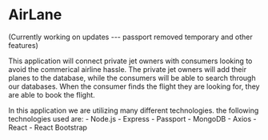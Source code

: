 # AirLane
(Currently working on updates --- passport removed temporary and other features)

This application will connect private jet owners with consumers looking to avoid the commerical airline hassle. The private jet owners will add their planes to the database, while the consumers will be able to search through our databases. When the consumer finds the flight they are looking for, they are able to book the flight.

In this application we are utilizing many different technologies. the following technologies used are:
	- Node.js
	- Express
	- Passport
	- MongoDB
	- Axios
	- React
	- React Bootstrap


